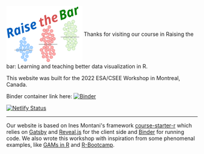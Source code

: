 <img src="static/logo.svg" align="center" width="200px"/>
Thanks for visiting our course in Raising the bar: Learning and teaching better data visualization in R.

This website was built for the 2022 ESA/CSEE Workshop in Montreal, Canada.

Binder container link here: [![Binder](https://mybinder.org/badge_logo.svg)](https://mybinder.org/v2/gh/dbturner/raisethebar/binder)

[![Netlify Status](https://api.netlify.com/api/v1/badges/e57519ed-f248-4e14-903f-93552fc95452/deploy-status)](https://app.netlify.com/sites/raisethebar/deploys)

<hr>

Our website is based on Ines Montani's framework [course-starter-r](https://course-starter-r.netlify.app/) which relies on [Gatsby](http://gatsbyjs.org/) and [Reveal.js](https://revealjs.com) for the client side and [Binder](https://mybinder.org) for running code. We also wrote this workshop with inspiration from some phenomenal examples, like [GAMs in R](https://noamross.github.io/gams-in-r-course) and [R-Bootcamp](https://r-bootcamp.netlify.app/).
